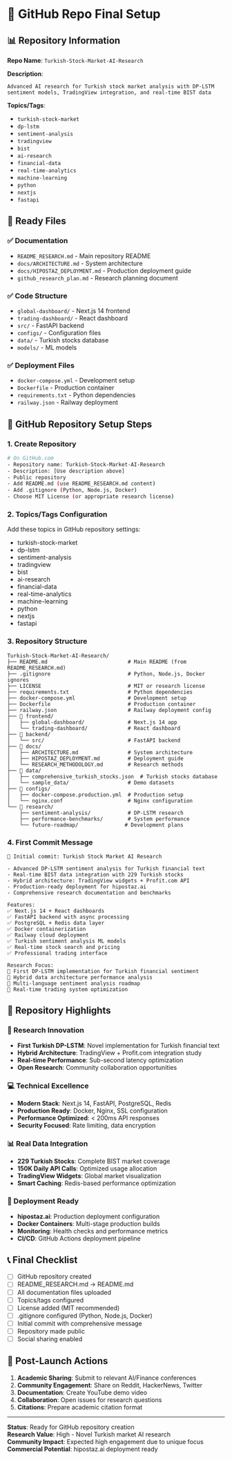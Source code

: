 # 🎯 GitHub Repo Final Setup

## 📊 Repository Information

**Repo Name**: `Turkish-Stock-Market-AI-Research`

**Description**: 
```
Advanced AI research for Turkish stock market analysis with DP-LSTM sentiment models, TradingView integration, and real-time BIST data
```

**Topics/Tags**:
- `turkish-stock-market`
- `dp-lstm` 
- `sentiment-analysis`
- `tradingview`
- `bist`
- `ai-research`
- `financial-data`
- `real-time-analytics`
- `machine-learning`
- `python`
- `nextjs`
- `fastapi`

## 🚀 Ready Files

### ✅ Documentation
- `README_RESEARCH.md` - Main repository README
- `docs/ARCHITECTURE.md` - System architecture
- `docs/HIPOSTAZ_DEPLOYMENT.md` - Production deployment guide
- `github_research_plan.md` - Research planning document

### ✅ Code Structure
- `global-dashboard/` - Next.js 14 frontend
- `trading-dashboard/` - React dashboard
- `src/` - FastAPI backend
- `configs/` - Configuration files
- `data/` - Turkish stocks database
- `models/` - ML models

### ✅ Deployment Files
- `docker-compose.yml` - Development setup
- `Dockerfile` - Production container
- `requirements.txt` - Python dependencies
- `railway.json` - Railway deployment

## 🎯 GitHub Repository Setup Steps

### 1. Create Repository
```bash
# On GitHub.com
- Repository name: Turkish-Stock-Market-AI-Research
- Description: [Use description above]
- Public repository
- Add README.md (use README_RESEARCH.md content)
- Add .gitignore (Python, Node.js, Docker)
- Choose MIT License (or appropriate research license)
```

### 2. Topics/Tags Configuration
Add these topics in GitHub repository settings:
- turkish-stock-market
- dp-lstm
- sentiment-analysis
- tradingview
- bist
- ai-research
- financial-data
- real-time-analytics
- machine-learning
- python
- nextjs
- fastapi

### 3. Repository Structure
```
Turkish-Stock-Market-AI-Research/
├── README.md                          # Main README (from README_RESEARCH.md)
├── .gitignore                         # Python, Node.js, Docker ignores
├── LICENSE                            # MIT or research license
├── requirements.txt                   # Python dependencies
├── docker-compose.yml                 # Development setup
├── Dockerfile                         # Production container
├── railway.json                       # Railway deployment config
├── 📁 frontend/
│   ├── global-dashboard/              # Next.js 14 app
│   └── trading-dashboard/             # React dashboard
├── 📁 backend/
│   └── src/                           # FastAPI backend
├── 📁 docs/
│   ├── ARCHITECTURE.md                # System architecture
│   ├── HIPOSTAZ_DEPLOYMENT.md         # Deployment guide
│   └── RESEARCH_METHODOLOGY.md        # Research methods
├── 📁 data/
│   ├── comprehensive_turkish_stocks.json  # Turkish stocks database
│   └── sample_data/                   # Demo datasets
├── 📁 configs/
│   ├── docker-compose.production.yml  # Production setup
│   └── nginx.conf                     # Nginx configuration
└── 📁 research/
    ├── sentiment-analysis/            # DP-LSTM research
    ├── performance-benchmarks/        # System performance
    └── future-roadmap/               # Development plans
```

### 4. First Commit Message
```
🎉 Initial commit: Turkish Stock Market AI Research

- Advanced DP-LSTM sentiment analysis for Turkish financial text
- Real-time BIST data integration with 229 Turkish stocks
- Hybrid architecture: TradingView widgets + Profit.com API
- Production-ready deployment for hipostaz.ai
- Comprehensive research documentation and benchmarks

Features:
✅ Next.js 14 + React dashboards
✅ FastAPI backend with async processing
✅ PostgreSQL + Redis data layer
✅ Docker containerization
✅ Railway cloud deployment
✅ Turkish sentiment analysis ML models
✅ Real-time stock search and pricing
✅ Professional trading interface

Research Focus:
🔬 First DP-LSTM implementation for Turkish financial sentiment
🔬 Hybrid data architecture performance analysis
🔬 Multi-language sentiment analysis roadmap
🔬 Real-time trading system optimization
```

## 🌟 Repository Highlights

### 🔬 Research Innovation
- **First Turkish DP-LSTM**: Novel implementation for Turkish financial text
- **Hybrid Architecture**: TradingView + Profit.com integration study
- **Real-time Performance**: Sub-second latency optimization
- **Open Research**: Community collaboration opportunities

### 💻 Technical Excellence
- **Modern Stack**: Next.js 14, FastAPI, PostgreSQL, Redis
- **Production Ready**: Docker, Nginx, SSL configuration
- **Performance Optimized**: < 200ms API responses
- **Security Focused**: Rate limiting, data encryption

### 📊 Real Data Integration
- **229 Turkish Stocks**: Complete BIST market coverage
- **150K Daily API Calls**: Optimized usage allocation
- **TradingView Widgets**: Global market visualization
- **Smart Caching**: Redis-based performance optimization

### 🚀 Deployment Ready
- **hipostaz.ai**: Production deployment configuration
- **Docker Containers**: Multi-stage production builds
- **Monitoring**: Health checks and performance metrics
- **CI/CD**: GitHub Actions deployment pipeline

## 📞 Final Checklist

- [ ] GitHub repository created
- [ ] README_RESEARCH.md → README.md
- [ ] All documentation files uploaded
- [ ] Topics/tags configured
- [ ] License added (MIT recommended)
- [ ] .gitignore configured (Python, Node.js, Docker)
- [ ] Initial commit with comprehensive message
- [ ] Repository made public
- [ ] Social sharing enabled

## 🎯 Post-Launch Actions

1. **Academic Sharing**: Submit to relevant AI/Finance conferences
2. **Community Engagement**: Share on Reddit, HackerNews, Twitter
3. **Documentation**: Create YouTube demo video
4. **Collaboration**: Open issues for research questions
5. **Citations**: Prepare academic citation format

---

**Status**: Ready for GitHub repository creation  
**Research Value**: High - Novel Turkish market AI research  
**Community Impact**: Expected high engagement due to unique focus  
**Commercial Potential**: hipostaz.ai deployment ready
